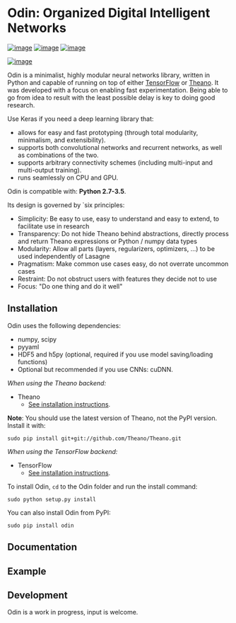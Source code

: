 Odin: Organized Digital Intelligent Networks
=======

[![image](https://readthedocs.org/projects/lasagne/badge/)](http://lasagne.readthedocs.org/en/latest/)
[![image](https://travis-ci.org/Lasagne/Lasagne.svg)](https://travis-ci.org/Lasagne/Lasagne)
[![image](https://img.shields.io/coveralls/Lasagne/Lasagne.svg)](https://coveralls.io/r/Lasagne/Lasagne)

[![image](https://img.shields.io/badge/license-MIT-blue.svg)](https://github.com/Lasagne/Lasagne/blob/master/LICENSE)

Odin is a minimalist, highly modular neural networks library, written in Python and capable of running on top of either [TensorFlow](https://github.com/tensorflow/tensorflow) or [Theano](https://github.com/Theano/Theano). It was developed with a focus on enabling fast experimentation. Being able to go from idea to result with the least possible delay is key to doing good research.

Use Keras if you need a deep learning library that:

- allows for easy and fast prototyping (through total modularity, minimalism, and extensibility).
- supports both convolutional networks and recurrent networks, as well as combinations of the two.
- supports arbitrary connectivity schemes (including multi-input and multi-output training).
- runs seamlessly on CPU and GPU.

Odin is compatible with: __Python 2.7-3.5__.

Its design is governed by `six principles:

* Simplicity: Be easy to use, easy to understand and easy to extend, to
  facilitate use in research
* Transparency: Do not hide Theano behind abstractions, directly process and
  return Theano expressions or Python / numpy data types
* Modularity: Allow all parts (layers, regularizers, optimizers, ...) to be
  used independently of Lasagne
* Pragmatism: Make common use cases easy, do not overrate uncommon cases
* Restraint: Do not obstruct users with features they decide not to use
* Focus: "Do one thing and do it well"


Installation
------------

Odin uses the following dependencies:

- numpy, scipy
- pyyaml
- HDF5 and h5py (optional, required if you use model saving/loading functions)
- Optional but recommended if you use CNNs: cuDNN.

*When using the Theano backend:*

- Theano
    - [See installation instructions](http://deeplearning.net/software/theano/install.html#install).

**Note**: You should use the latest version of Theano, not the PyPI version. Install it with:
```
sudo pip install git+git://github.com/Theano/Theano.git
```

*When using the TensorFlow backend:*

- TensorFlow
    - [See installation instructions](https://github.com/tensorflow/tensorflow#download-and-setup).

To install Odin, `cd` to the Odin folder and run the install command:
```
sudo python setup.py install
```

You can also install Odin from PyPI:
```
sudo pip install odin
```

Documentation
-------------

<Under development>


Example
-------

<Under development>

Development
-----------

Odin is a work in progress, input is welcome.
